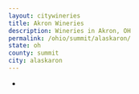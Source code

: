```yaml
---
layout: citywineries
title: Akron Wineries
description: Wineries in Akron, OH
permalink: /ohio/summit/alaskaron/
state: oh
county: summit
city: alaskaron
---
```

-
